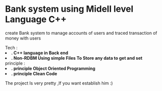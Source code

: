 # Bank system using Midell level Language C++

<p>create Bank system to manage accounts of users and traced transaction of money with users </p>
<div>Tech :</div>
<li> <b>. C++ language in Back end</b></li>
<li> <b>. Non-RDBM Using simple Files To Store any data to get and set </b></li>
<div> </div>
<div> </div>
<div>principle :</div>
<li> <b>. principle Object Oriented Programming </b></li>
<li> <b>. principle Clean Code </b></li>
<div> </div>
<div> </div>

<p>The project Is very pretty ,If you want establish him :) </p>





